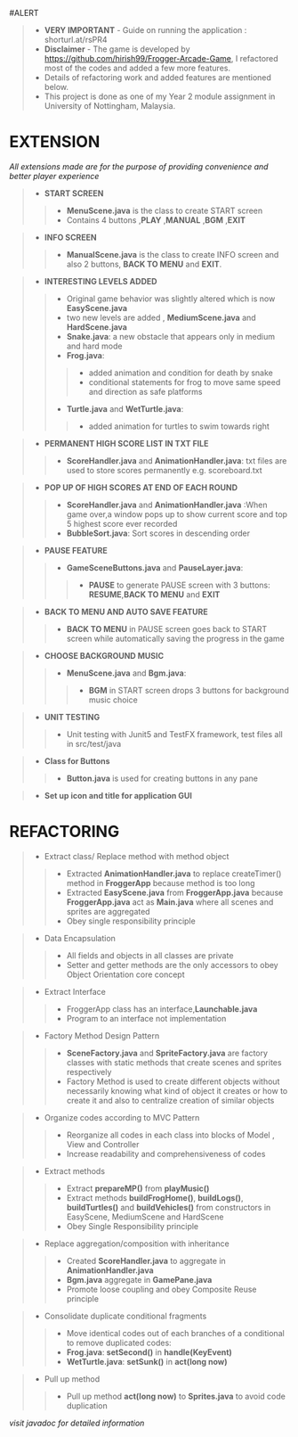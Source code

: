 #ALERT
>- **VERY IMPORTANT** - Guide on running the application : shorturl.at/rsPR4 
>- **Disclaimer** - The game is developed by https://github.com/hirish99/Frogger-Arcade-Game, I refactored most of the codes and added a few more features. 
>- Details of refactoring work and added features are mentioned below.
>- This project is done as one of my Year 2 module assignment in University of Nottingham, Malaysia.

# EXTENSION
*All extensions made are for the purpose of providing convenience and better player experience*
>- **START SCREEN**
>
>>- **MenuScene.java** is the class to create START screen
>>- Contains 4 buttons ,**PLAY** ,**MANUAL** ,**BGM** ,**EXIT**

>- **INFO SCREEN**
>
>>- **ManualScene.java** is the class to create INFO screen and also 2 buttons, **BACK TO MENU** and **EXIT**. 

>- **INTERESTING LEVELS ADDED**
>
>>- Original game behavior was slightly altered which is now **EasyScene.java**
>>- two new levels are added , **MediumScene.java** and **HardScene.java**
>>- **Snake.java**: a new obstacle that appears only in medium and hard mode
>>- **Frog.java**: 
>>
>>>- added animation and condition for death by snake
>>>- conditional statements for frog to move same speed and direction as safe platforms
>>- **Turtle.java** and **WetTurtle.java**:
>>
>>>- added animation for turtles to swim towards right 

>- **PERMANENT HIGH SCORE LIST IN TXT FILE**
>
>>- **ScoreHandler.java** and **AnimationHandler.java**: txt files are used to store scores permanently e.g. scoreboard.txt

>- **POP UP OF HIGH SCORES AT END OF EACH ROUND**
>
>>- **ScoreHandler.java** and **AnimationHandler.java** :When game over,a window pops up to show current score and top 5 highest score ever recorded
>>- **BubbleSort.java**: Sort scores in descending order

>- **PAUSE FEATURE**
>
>>- **GameSceneButtons.java** and **PauseLayer.java**:
>>
>>>- **PAUSE** to generate PAUSE screen with 3 buttons: **RESUME**,**BACK TO MENU** and **EXIT** 

>- **BACK TO MENU AND AUTO SAVE FEATURE**
>
>>- **BACK TO MENU** in PAUSE screen goes back to START screen while automatically saving the progress in the game

>- **CHOOSE BACKGROUND MUSIC**
>
>>- **MenuScene.java** and **Bgm.java**:
>>
>>>- **BGM** in START screen drops 3 buttons for background music choice

>- **UNIT TESTING**
>
>>- Unit testing with Junit5 and TestFX framework, test files all in src/test/java  

>- **Class for Buttons**
>
>>- **Button.java** is used for creating buttons in any pane

>- **Set up icon and title for application GUI**
 


# REFACTORING

>- Extract class/ Replace method with method object
>
>>-  Extracted **AnimationHandler.java** to replace createTimer() method in **FroggerApp** because method is too long
>>-  Extracted **EasyScene.java** from **FroggerApp.java** because **FroggerApp.java** act as **Main.java** where all scenes and sprites are aggregated
>>-  Obey single responsibility principle

>- Data Encapsulation
>
>>- All fields and objects in all classes are private
>>- Setter and getter methods are the only accessors to obey Object Orientation core concept 

>- Extract Interface
>
>>- FroggerApp class has an interface,**Launchable.java**
>>- Program to an interface not implementation

>- Factory Method Design Pattern
>
>>- **SceneFactory.java** and **SpriteFactory.java** are factory classes with static methods that create scenes and sprites respectively
>>-  Factory Method is used to create different objects without necessarily knowing what kind of object it creates or how to create it and also to centralize creation of similar objects


>- Organize codes according to MVC Pattern
>
>>- Reorganize all codes in each class into blocks of Model , View and Controller
>>- Increase readability and comprehensiveness of codes

>- Extract methods
>
>>- Extract **prepareMP()** from **playMusic()** 
>>- Extract methods **buildFrogHome()**, **buildLogs()**, **buildTurtles()** and **buildVehicles()** from constructors in EasyScene, MediumScene and HardScene
>>- Obey Single Responsibility principle 

>- Replace aggregation/composition with inheritance
>
>>- Created **ScoreHandler.java** to aggregate in **AnimationHandler.java**
>>- **Bgm.java** aggregate in **GamePane.java**
>>- Promote loose coupling and obey Composite Reuse principle

>- Consolidate duplicate conditional fragments
>
>>- Move identical codes out of each branches of a conditional to remove duplicated codes:
>>- **Frog.java**: **setSecond()** in **handle(KeyEvent)** 
>>- **WetTurtle.java**: **setSunk()** in **act(long now)**

>- Pull up method
>
>>- Pull up method **act(long now)** to **Sprites.java** to avoid code duplication

*visit javadoc for detailed information*
